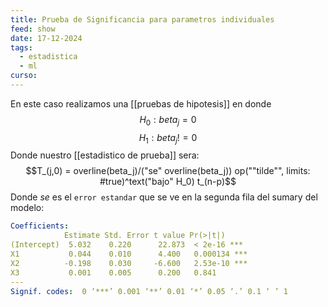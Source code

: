 ```yaml
---
title: Prueba de Significancia para parametros individuales
feed: show
date: 17-12-2024
tags:
  - estadistica
  - ml
curso:
---
```

En este caso realizamos una [[pruebas de hipotesis]] en donde $$H_0: beta_j = 0$$ $$H_1 : beta_j != 0$$
Donde nuestro [[estadistico de prueba]] sera: $$T_(j,0) = overline(beta_j)/("se" overline(beta_j)) op(""tilde"", limits: #true)^text("bajo" H_0) t_(n-p)$$
Donde $s e$ es el `error estandar` que se ve en la segunda fila del sumary del modelo: 
```yaml
Coefficients:
            Estimate Std. Error t value Pr(>|t|)
(Intercept)  5.032    0.220      22.873  < 2e-16 ***
X1           0.044    0.010      4.400   0.000134 ***
X2          -0.198    0.030     -6.600   2.53e-10 ***
X3           0.001    0.005      0.200   0.841
---
Signif. codes:  0 ‘***’ 0.001 ‘**’ 0.01 ‘*’ 0.05 ‘.’ 0.1 ‘ ’ 1
``` 

